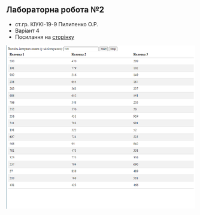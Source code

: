 ## Лабораторна робота №2
- ст.гр. КІУКІ-19-9 Пилипенко О.Р.
- Варіант 4
- Посилання на [сторінку](https://oleksiipylypenk0.github.io/2LB_Web_Pylypenko/)

![Image alt](https://github.com/OleksiiPylypenk0/2LB_Web_Pylypenko/blob/master/Screen1.png)

